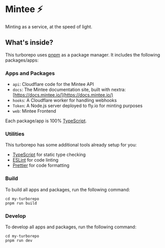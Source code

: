 # Mintee ⚡️

Minting as a service, at the speed of light.

## What's inside?

This turborepo uses [pnpm](https://pnpm.io) as a package manager. It includes the following packages/apps:

### Apps and Packages

- `api`: Cloudflare code for the Mintee API
- `docs`: The Mintee documentation site, built with nextra: [https://docs.mintee.io/](https://docs.mintee.io/)
- `hooks`: A Cloudflare worker for handling webhooks
- `Token`: A Node.js server deployed to fly.io for minting purposes
- `web`: Mintee Frontend

Each package/app is 100% [TypeScript](https://www.typescriptlang.org/).

### Utilities

This turborepo has some additional tools already setup for you:

- [TypeScript](https://www.typescriptlang.org/) for static type checking
- [ESLint](https://eslint.org/) for code linting
- [Prettier](https://prettier.io) for code formatting

### Build

To build all apps and packages, run the following command:

```
cd my-turborepo
pnpm run build
```

### Develop

To develop all apps and packages, run the following command:

```
cd my-turborepo
pnpm run dev
```
